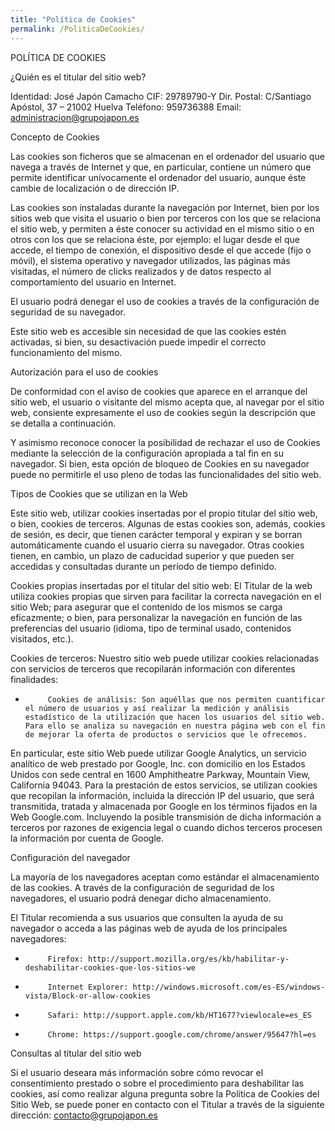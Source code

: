 ```yaml
---
title: "Política de Cookies"
permalink: /PoliticaDeCookies/
---
```



POLÍTICA DE COOKIES

¿Quién es el titular del sitio web?

Identidad: José Japón Camacho
CIF: 29789790-Y
Dir. Postal: C/Santiago Apóstol, 37 – 21002 Huelva
Teléfono: 959736388
Email: administracion@grupojapon.es
 

Concepto de Cookies

Las cookies son ficheros que se almacenan en el ordenador del usuario que navega a través de Internet y que, en particular, contiene un número que permite identificar unívocamente el ordenador del usuario, aunque éste cambie de localización o de dirección IP.

Las cookies son instaladas durante la navegación por Internet, bien por los sitios web que visita el usuario o bien por terceros con los que se relaciona el sitio web, y permiten a éste conocer su actividad en el mismo sitio o en otros con los que se relaciona éste, por ejemplo: el lugar desde el que accede, el tiempo de conexión, el dispositivo desde el que accede (fijo o móvil), el sistema operativo y navegador utilizados, las páginas más visitadas, el número de clicks realizados y de datos respecto al comportamiento del usuario en Internet.

El usuario podrá denegar el uso de cookies a través de la configuración de seguridad de su navegador.

Este sitio web es accesible sin necesidad de que las cookies estén activadas, si bien, su desactivación puede impedir el correcto funcionamiento del mismo.

Autorización para el uso de cookies

De conformidad con el aviso de cookies que aparece en el arranque del sitio web, el usuario o visitante del mismo acepta que, al navegar por el sitio web, consiente expresamente el uso de cookies según la descripción que se detalla a continuación.

Y asimismo reconoce conocer la posibilidad de rechazar el uso de Cookies mediante la selección de la configuración apropiada a tal fin en su navegador. Si bien, esta opción de bloqueo de Cookies en su navegador puede no permitirle el uso pleno de todas las funcionalidades del sitio web.

 

Tipos de Cookies que se utilizan en la Web

Este sitio web, utilizar cookies insertadas por el propio titular del sitio web, o bien, cookies de terceros. Algunas de estas cookies son, además, cookies de sesión, es decir, que tienen carácter temporal y expiran y se borran automáticamente cuando el usuario cierra su navegador. Otras cookies tienen, en cambio, un plazo de caducidad superior y que pueden ser accedidas y consultadas durante un período de tiempo definido.

Cookies propias insertadas por el titular del sitio web: El Titular de la web utiliza cookies propias que sirven para facilitar la correcta navegación en el sitio Web; para asegurar que el contenido de los mismos se carga eficazmente; o bien, para personalizar la navegación en función de las preferencias del usuario (idioma, tipo de terminal usado, contenidos visitados, etc.).

Cookies de terceros: Nuestro sitio web puede utilizar cookies relacionadas con servicios de terceros que recopilarán información con diferentes finalidades:

-          Cookies de análisis: Son aquéllas que nos permiten cuantificar el número de usuarios y así realizar la medición y análisis estadístico de la utilización que hacen los usuarios del sitio web. Para ello se analiza su navegación en nuestra página web con el fin de mejorar la oferta de productos o servicios que le ofrecemos.

En particular, este sitio Web puede utilizar Google Analytics, un servicio analítico de web prestado por Google, Inc. con domicilio en los Estados Unidos con sede central en 1600 Amphitheatre Parkway, Mountain View, California 94043. Para la prestación de estos servicios, se utilizan cookies que recopilan la información, incluida la dirección IP del usuario, que será transmitida, tratada y almacenada por Google en los términos fijados en la Web Google.com. Incluyendo la posible transmisión de dicha información a terceros por razones de exigencia legal o cuando dichos terceros procesen la información por cuenta de Google.

 

Configuración del navegador

La mayoría de los navegadores aceptan como estándar el almacenamiento de las cookies. A través de la configuración de seguridad de los navegadores, el usuario podrá denegar dicho almacenamiento.

El Titular recomienda a sus usuarios que consulten la ayuda de su navegador o acceda a las páginas web de ayuda de los principales navegadores:

-          Firefox: http://support.mozilla.org/es/kb/habilitar-y-deshabilitar-cookies-que-los-sitios-we

-          Internet Explorer: http://windows.microsoft.com/es-ES/windows-vista/Block-or-allow-cookies

-          Safari: http://support.apple.com/kb/HT1677?viewlocale=es_ES

-          Chrome: https://support.google.com/chrome/answer/95647?hl=es

 

Consultas al titular del sitio web

Si el usuario deseara más información sobre cómo revocar el consentimiento prestado o sobre el procedimiento para deshabilitar las cookies, así como realizar alguna pregunta sobre la Política de Cookies del Sitio Web, se puede poner en contacto con el Titular a través de la siguiente dirección: contacto@grupojapon.es